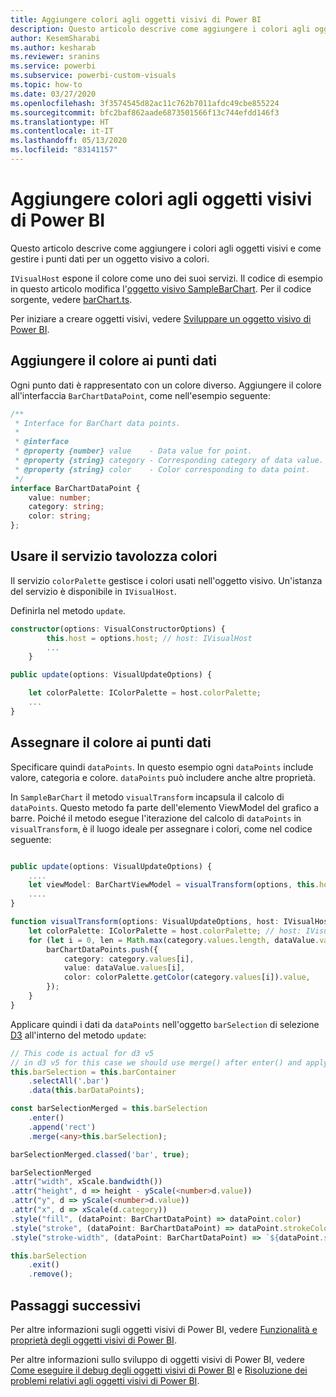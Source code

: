 ```yaml
---
title: Aggiungere colori agli oggetti visivi di Power BI
description: Questo articolo descrive come aggiungere i colori agli oggetti visivi di Power BI e come gestire i punti dati per un oggetto visivo con colori.
author: KesemSharabi
ms.author: kesharab
ms.reviewer: sranins
ms.service: powerbi
ms.subservice: powerbi-custom-visuals
ms.topic: how-to
ms.date: 03/27/2020
ms.openlocfilehash: 3f3574545d82ac11c762b7011afdc49cbe855224
ms.sourcegitcommit: bfc2baf862aade6873501566f13c744efdd146f3
ms.translationtype: HT
ms.contentlocale: it-IT
ms.lasthandoff: 05/13/2020
ms.locfileid: "83141157"
---
```

# <a name="add-colors-to-your-power-bi-visuals"></a>Aggiungere colori agli oggetti visivi di Power BI

Questo articolo descrive come aggiungere i colori agli oggetti visivi e come gestire i punti dati per un oggetto visivo a colori.

`IVisualHost` espone il colore come uno dei suoi servizi.
Il codice di esempio in questo articolo modifica l'[oggetto visivo SampleBarChart](https://github.com/microsoft/PowerBI-visuals-sampleBarChart).
Per il codice sorgente, vedere [barChart.ts](https://github.com/microsoft/PowerBI-visuals-sampleBarChart/blob/master/src/barChart.ts).

Per iniziare a creare oggetti visivi, vedere [Sviluppare un oggetto visivo di Power BI](custom-visual-develop-tutorial.md).

## <a name="add-color-to-data-points"></a>Aggiungere il colore ai punti dati

Ogni punto dati è rappresentato con un colore diverso.
Aggiungere il colore all'interfaccia `BarChartDataPoint`, come nell'esempio seguente:

```typescript
/**
 * Interface for BarChart data points.
 *
 * @interface
 * @property {number} value    - Data value for point.
 * @property {string} category - Corresponding category of data value.
 * @property {string} color    - Color corresponding to data point.
 */
interface BarChartDataPoint {
    value: number;
    category: string;
    color: string;
};
```

## <a name="use-the-color-palette-service"></a>Usare il servizio tavolozza colori

Il servizio `colorPalette` gestisce i colori usati nell'oggetto visivo.
Un'istanza del servizio è disponibile in `IVisualHost`.

Definirla nel metodo `update`.

```typescript
constructor(options: VisualConstructorOptions) {
        this.host = options.host; // host: IVisualHost
        ...
    }

public update(options: VisualUpdateOptions) {

    let colorPalette: IColorPalette = host.colorPalette;
    ...
}
```

## <a name="assigning-color-to-data-points"></a>Assegnare il colore ai punti dati

Specificare quindi `dataPoints`.
In questo esempio ogni `dataPoints` include valore, categoria e colore.
`dataPoints` può includere anche altre proprietà.

In `SampleBarChart` il metodo `visualTransform` incapsula il calcolo di `dataPoints`.
Questo metodo fa parte dell'elemento ViewModel del grafico a barre.
Poiché il metodo esegue l'iterazione del calcolo di `dataPoints` in `visualTransform`, è il luogo ideale per assegnare i colori, come nel codice seguente:

```typescript

public update(options: VisualUpdateOptions) {
    ....
    let viewModel: BarChartViewModel = visualTransform(options, this.host);
    ....
}

function visualTransform(options: VisualUpdateOptions, host: IVisualHost): BarChartViewModel {
    let colorPalette: IColorPalette = host.colorPalette; // host: IVisualHost
    for (let i = 0, len = Math.max(category.values.length, dataValue.values.length); i < len; i++) {
        barChartDataPoints.push({
            category: category.values[i],
            value: dataValue.values[i],
            color: colorPalette.getColor(category.values[i]).value,
        });
    }
}
```

Applicare quindi i dati da `dataPoints` nell'oggetto `barSelection` di selezione [D3](https://d3js.org/) all'interno del metodo `update`:

```typescript
// This code is actual for d3 v5
// in d3 v5 for this case we should use merge() after enter() and apply changes on barSelectionMerged
this.barSelection = this.barContainer
    .selectAll('.bar')
    .data(this.barDataPoints);

const barSelectionMerged = this.barSelection
    .enter()
    .append('rect')
    .merge(<any>this.barSelection);

barSelectionMerged.classed('bar', true);

barSelectionMerged
.attr("width", xScale.bandwidth())
.attr("height", d => height - yScale(<number>d.value))
.attr("y", d => yScale(<number>d.value))
.attr("x", d => xScale(d.category))
.style("fill", (dataPoint: BarChartDataPoint) => dataPoint.color)
.style("stroke", (dataPoint: BarChartDataPoint) => dataPoint.strokeColor)
.style("stroke-width", (dataPoint: BarChartDataPoint) => `${dataPoint.strokeWidth}px`);

this.barSelection
    .exit()
    .remove();
```

## <a name="next-steps"></a>Passaggi successivi

Per altre informazioni sugli oggetti visivi di Power BI, vedere [Funzionalità e proprietà degli oggetti visivi di Power BI](capabilities.md).

Per altre informazioni sullo sviluppo di oggetti visivi di Power BI, vedere [Come eseguire il debug degli oggetti visivi di Power BI](visuals-how-to-debug.md) e [Risoluzione dei problemi relativi agli oggetti visivi di Power BI](power-bi-custom-visuals-troubleshoot.md).
